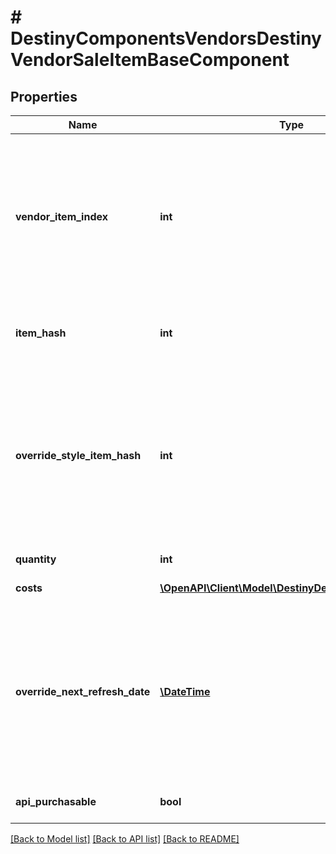 # # DestinyComponentsVendorsDestinyVendorSaleItemBaseComponent

## Properties

Name | Type | Description | Notes
------------ | ------------- | ------------- | -------------
**vendor_item_index** | **int** | The index into the DestinyVendorDefinition.itemList property. Note that this means Vendor data *is* Content Version dependent: make sure you have the latest content before you use Vendor data, or these indexes may mismatch.   Most systems avoid this problem, but Vendors is one area where we are unable to reasonably avoid content dependency at the moment. | [optional]
**item_hash** | **int** | The hash of the item being sold, as a quick shortcut for looking up the DestinyInventoryItemDefinition of the sale item. | [optional]
**override_style_item_hash** | **int** | If populated, this is the hash of the item whose icon (and other secondary styles, but *not* the human readable strings) should override whatever icons/styles are on the item being sold.  If you don&#39;t do this, certain items whose styles are being overridden by socketed items - such as the \&quot;Recycle Shader\&quot; item - would show whatever their default icon/style is, and it wouldn&#39;t be pretty or look accurate. | [optional]
**quantity** | **int** | How much of the item you&#39;ll be getting. | [optional]
**costs** | [**\OpenAPI\Client\Model\DestinyDestinyItemQuantity[]**](DestinyDestinyItemQuantity.md) | A summary of the current costs of the item. | [optional]
**override_next_refresh_date** | [**\DateTime**](\DateTime.md) | If this item has its own custom date where it may be removed from the Vendor&#39;s rotation, this is that date.  Note that there&#39;s not actually any guarantee that it will go away: it could be chosen again and end up still being in the Vendor&#39;s sale items! But this is the next date where that test will occur, and is also the date that the game shows for availability on things like Bounties being sold. So it&#39;s the best we can give. | [optional]
**api_purchasable** | **bool** | If true, this item can be purchased through the Bungie.net API. | [optional]

[[Back to Model list]](../../README.md#models) [[Back to API list]](../../README.md#endpoints) [[Back to README]](../../README.md)
